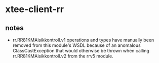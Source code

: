# xtee-client-rr

## notes
* rr.RR81KMAisikkontroll.v1 operations and types have manually been removed from this module's WSDL because of an anomalous ClassCastException that would otherwise be thrown when calling rr.RR81KMAisikkontroll.v2 from the rrv5 module. 